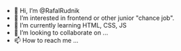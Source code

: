 - 👋 Hi, I’m @RafalRudnik
- 👀 I’m interested in frontend or other junior "chance job".
- 🌱 I’m currently learning HTML, CSS, JS
- 💞️ I’m looking to collaborate on ...
- 📫 How to reach me ...

<!---
RafalRudnik/RafalRudnik is a ✨ special ✨ repository because its `README.md` (this file) appears on your GitHub profile.
You can click the Preview link to take a look at your changes.
--->
